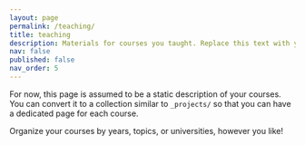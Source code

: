 ```yaml
---
layout: page
permalink: /teaching/
title: teaching
description: Materials for courses you taught. Replace this text with your description.
nav: false
published: false
nav_order: 5
---
```


For now, this page is assumed to be a static description of your courses. You can convert it to a collection similar to `_projects/` so that you can have a dedicated page for each course.

Organize your courses by years, topics, or universities, however you like!
